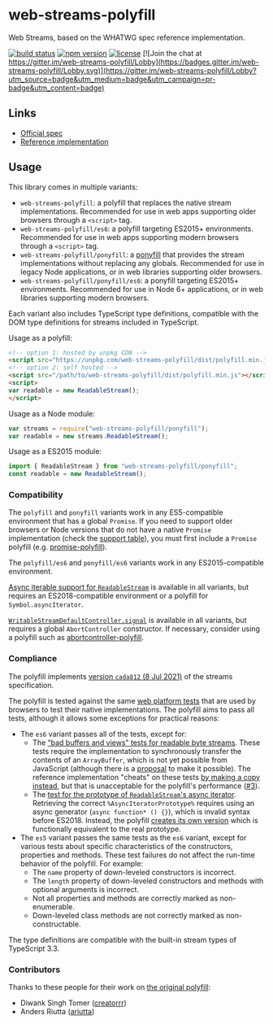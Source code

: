 # web-streams-polyfill

Web Streams, based on the WHATWG spec reference implementation.  

[![build status](https://api.travis-ci.com/MattiasBuelens/web-streams-polyfill.svg?branch=master)](https://travis-ci.com/MattiasBuelens/web-streams-polyfill)
[![npm version](https://img.shields.io/npm/v/web-streams-polyfill.svg)](https://www.npmjs.com/package/web-streams-polyfill)
[![license](https://img.shields.io/npm/l/web-streams-polyfill.svg)](https://github.com/MattiasBuelens/web-streams-polyfill/blob/master/LICENSE)
[![Join the chat at https://gitter.im/web-streams-polyfill/Lobby](https://badges.gitter.im/web-streams-polyfill/Lobby.svg)](https://gitter.im/web-streams-polyfill/Lobby?utm_source=badge&utm_medium=badge&utm_campaign=pr-badge&utm_content=badge)

## Links

 - [Official spec][spec]
 - [Reference implementation][ref-impl]

## Usage

This library comes in multiple variants:
* `web-streams-polyfill`: a polyfill that replaces the native stream implementations.
  Recommended for use in web apps supporting older browsers through a `<script>` tag.
* `web-streams-polyfill/es6`: a polyfill targeting ES2015+ environments.
  Recommended for use in web apps supporting modern browsers through a `<script>` tag.
* `web-streams-polyfill/ponyfill`: a [ponyfill] that provides
  the stream implementations without replacing any globals.
  Recommended for use in legacy Node applications, or in web libraries supporting older browsers.
* `web-streams-polyfill/ponyfill/es6`: a ponyfill targeting ES2015+ environments.
  Recommended for use in Node 6+ applications, or in web libraries supporting modern browsers.

Each variant also includes TypeScript type definitions, compatible with the DOM type definitions for streams included in TypeScript.

Usage as a polyfill:
```html
<!-- option 1: hosted by unpkg CDN -->
<script src="https://unpkg.com/web-streams-polyfill/dist/polyfill.min.js"></script>
<!-- option 2: self hosted -->
<script src="/path/to/web-streams-polyfill/dist/polyfill.min.js"></script>
<script>
var readable = new ReadableStream();
</script>
```
Usage as a Node module:
```js
var streams = require("web-streams-polyfill/ponyfill");
var readable = new streams.ReadableStream();
```
Usage as a ES2015 module:
```js
import { ReadableStream } from "web-streams-polyfill/ponyfill";
const readable = new ReadableStream();
```

### Compatibility

The `polyfill` and `ponyfill` variants work in any ES5-compatible environment that has a global `Promise`.
If you need to support older browsers or Node versions that do not have a native `Promise` implementation
(check the [support table][promise-support]), you must first include a `Promise` polyfill
(e.g. [promise-polyfill][promise-polyfill]).

The `polyfill/es6` and `ponyfill/es6` variants work in any ES2015-compatible environment.

[Async iterable support for `ReadableStream`][rs-asynciterator] is available in all variants, but requires an ES2018-compatible environment or a polyfill for `Symbol.asyncIterator`.

[`WritableStreamDefaultController.signal`][ws-controller-signal] is available in all variants, but requires a global `AbortController` constructor. If necessary, consider using a polyfill such as [abortcontroller-polyfill].

### Compliance

The polyfill implements [version `cada812` (8 Jul 2021)][spec-snapshot] of the streams specification.

The polyfill is tested against the same [web platform tests][wpt] that are used by browsers to test their native implementations.
The polyfill aims to pass all tests, although it allows some exceptions for practical reasons:
* The `es6` variant passes all of the tests, except for:
  * The ["bad buffers and views" tests for readable byte streams][wpt-bad-buffers].
    These tests require the implementation to synchronously transfer the contents of an `ArrayBuffer`, which is not yet possible from JavaScript (although there is a [proposal][proposal-arraybuffer-transfer] to make it possible).
    The reference implementation "cheats" on these tests [by making a copy instead][ref-impl-transferarraybuffer], but that is unacceptable for the polyfill's performance ([#3][issue-3]).
  * The [test for the prototype of `ReadableStream`'s async iterator][wpt-async-iterator-prototype].
    Retrieving the correct `%AsyncIteratorPrototype%` requires using an async generator (`async function* () {}`), which is invalid syntax before ES2018.
    Instead, the polyfill [creates its own version][stub-async-iterator-prototype] which is functionally equivalent to the real prototype.
* The `es5` variant passes the same tests as the `es6` variant, except for various tests about specific characteristics of the constructors, properties and methods.
  These test failures do not affect the run-time behavior of the polyfill.
  For example:
  * The `name` property of down-leveled constructors is incorrect.
  * The `length` property of down-leveled constructors and methods with optional arguments is incorrect.
  * Not all properties and methods are correctly marked as non-enumerable.
  * Down-leveled class methods are not correctly marked as non-constructable.

The type definitions are compatible with the built-in stream types of TypeScript 3.3.

### Contributors

Thanks to these people for their work on [the original polyfill][creatorrr-polyfill]:

 - Diwank Singh Tomer ([creatorrr](https://github.com/creatorrr))
 - Anders Riutta ([ariutta](https://github.com/ariutta))

[spec]: https://streams.spec.whatwg.org
[ref-impl]: https://github.com/whatwg/streams
[ponyfill]: https://github.com/sindresorhus/ponyfill
[promise-support]: https://kangax.github.io/compat-table/es6/#test-Promise
[promise-polyfill]: https://www.npmjs.com/package/promise-polyfill
[rs-asynciterator]: https://streams.spec.whatwg.org/#rs-asynciterator
[ws-controller-signal]: https://streams.spec.whatwg.org/#ws-default-controller-signal
[abortcontroller-polyfill]: https://www.npmjs.com/package/abortcontroller-polyfill
[spec-snapshot]: https://streams.spec.whatwg.org/commit-snapshots/cada8129edcc4803b2878a7a3f5e1d8325dc0c23/
[wpt]: https://github.com/web-platform-tests/wpt/tree/87a4c80598aee5178c385628174f1832f5a28ad6/streams
[wpt-bad-buffers]: https://github.com/web-platform-tests/wpt/blob/87a4c80598aee5178c385628174f1832f5a28ad6/streams/readable-byte-streams/bad-buffers-and-views.any.js
[proposal-arraybuffer-transfer]: https://github.com/domenic/proposal-arraybuffer-transfer
[ref-impl-transferarraybuffer]: https://github.com/whatwg/streams/blob/cada8129edcc4803b2878a7a3f5e1d8325dc0c23/reference-implementation/lib/abstract-ops/ecmascript.js#L16
[issue-3]: https://github.com/MattiasBuelens/web-streams-polyfill/issues/3
[wpt-async-iterator-prototype]: https://github.com/web-platform-tests/wpt/blob/87a4c80598aee5178c385628174f1832f5a28ad6/streams/readable-streams/async-iterator.any.js#L24
[stub-async-iterator-prototype]: https://github.com/MattiasBuelens/web-streams-polyfill/blob/v2.0.0/src/target/es5/stub/async-iterator-prototype.ts
[creatorrr-polyfill]: https://github.com/creatorrr/web-streams-polyfill
